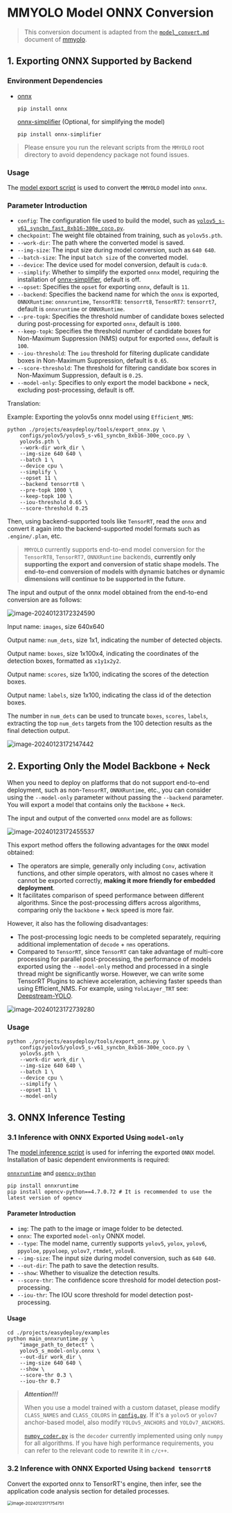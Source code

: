 # MMYOLO Model ONNX Conversion

> This conversion document is adapted from the [`model_convert.md`](https://github.com/open-mmlab/mmyolo/blob/main/projects/easydeploy/docs/model_convert.md) document of [mmyolo](https://github.com/open-mmlab/mmyolo).
>

## 1. Exporting ONNX Supported by Backend

### Environment Dependencies

- [onnx](https://github.com/onnx/onnx)

  ```shell
  pip install onnx
  ```

  [onnx-simplifier](https://github.com/daquexian/onnx-simplifier) (Optional, for simplifying the model)

  ```shell
  pip install onnx-simplifier
  ```

> Please ensure you run the relevant scripts from the `MMYOLO` root directory to avoid dependency package not found issues.

### Usage

The [model export script](./projects/easydeploy/tools/export_onnx.py) is used to convert the `MMYOLO` model into `onnx`.

### Parameter Introduction

- `config`: The configuration file used to build the model, such as [`yolov5_s-v61_syncbn_fast_8xb16-300e_coco.py`](./configs/yolov5/yolov5_s-v61_syncbn_fast_8xb16-300e_coco.py).
- `checkpoint`: The weight file obtained from training, such as `yolov5s.pth`.
- `--work-dir`: The path where the converted model is saved.
- `--img-size`: The input size during model conversion, such as `640 640`.
- `--batch-size`: The input `batch size` of the converted model.
- `--device`: The device used for model conversion, default is `cuda:0`.
- `--simplify`: Whether to simplify the exported `onnx` model, requiring the installation of [onnx-simplifier](https://github.com/daquexian/onnx-simplifier), default is off.
- `--opset`: Specifies the `opset` for exporting `onnx`, default is `11`.
- `--backend`: Specifies the backend name for which the `onnx` is exported, `ONNXRuntime`: `onnxruntime`, `TensorRT8`: `tensorrt8`, `TensorRT7`: `tensorrt7`, default is `onnxruntime` or `ONNXRuntime`.
- `--pre-topk`: Specifies the threshold number of candidate boxes selected during post-processing for exported `onnx`, default is `1000`.
- `--keep-topk`: Specifies the threshold number of candidate boxes for Non-Maximum Suppression (NMS) output for exported `onnx`, default is `100`.
- `--iou-threshold`: The `iou` threshold for filtering duplicate candidate boxes in Non-Maximum Suppression, default is `0.65`.
- `--score-threshold`: The threshold for filtering candidate box scores in Non-Maximum Suppression, default is `0.25`.
- `--model-only`: Specifies to only export the model backbone + neck, excluding post-processing, default is off.

Translation:

Example: Exporting the yolov5s onnx model using `Efficient_NMS`:

```shell
python ./projects/easydeploy/tools/export_onnx.py \
	configs/yolov5/yolov5_s-v61_syncbn_8xb16-300e_coco.py \
	yolov5s.pth \
	--work-dir work_dir \
    --img-size 640 640 \
    --batch 1 \
    --device cpu \
    --simplify \
	--opset 11 \
	--backend tensorrt8 \
	--pre-topk 1000 \
	--keep-topk 100 \
	--iou-threshold 0.65 \
	--score-threshold 0.25
```

Then, using backend-supported tools like `TensorRT`, read the `onnx` and convert it again into the backend-supported model formats such as `.engine/.plan`, etc.

> `MMYOLO` currently supports end-to-end model conversion for the `TensorRT8`, `TensorRT7`, `ONNXRuntime` backends, **currently only supporting the export and conversion of static shape models. The end-to-end conversion of models with dynamic batches or dynamic dimensions will continue to be supported in the future.**

The input and output of the onnx model obtained from the end-to-end conversion are as follows:

![image-20240123172324590](./assets/image-20240123172324590.png)

Input name: `images`, size 640x640

Output name: `num_dets`, size 1x1, indicating the number of detected objects.

Output name: `boxes`, size 1x100x4, indicating the coordinates of the detection boxes, formatted as `x1y1x2y2`.

Output name: `scores`, size 1x100, indicating the scores of the detection boxes.

Output name: `labels`, size 1x100, indicating the class id of the detection boxes.

The number in `num_dets` can be used to truncate `boxes`, `scores`, `labels`, extracting the top `num_dets` targets from the 100 detection results as the final detection output.

![image-20240123172147442](../assets/image-20240123172147442.png)

## 2. Exporting Only the Model Backbone + Neck

When you need to deploy on platforms that do not support end-to-end deployment, such as non-`TensorRT`, `ONNXRuntime`, etc., you can consider using the `--model-only` parameter without passing the `--backend` parameter. You will export a model that contains only the `Backbone` + `Neck`.

The input and output of the converted `onnx` model are as follows:

![image-20240123172455537](../assets/image-20240123172455537.png)

This export method offers the following advantages for the `ONNX` model obtained:

- The operators are simple, generally only including `Conv`, activation functions, and other simple operators, with almost no cases where it cannot be exported correctly, **making it more friendly for embedded deployment**.
- It facilitates comparison of speed performance between different algorithms. Since the post-processing differs across algorithms, comparing only the `backbone` + `Neck` speed is more fair.

However, it also has the following disadvantages:

- The post-processing logic needs to be completed separately, requiring additional implementation of `decode` + `nms` operations.
- Compared to `TensorRT`, since `TensorRT` can take advantage of multi-core processing for parallel post-processing, the performance of models exported using the `--model-only` method and processed in a single thread might be significantly worse. However, we can write some TensorRT Plugins to achieve acceleration, achieving faster speeds than using Efficient_NMS. For example, using `YoloLayer_TRT` see: [Deepstream-YOLO](https://github.com/marcoslucianops/DeepStream-Yolo/tree/master/nvdsinfer_custom_impl_Yolo).

![image-20240123172739280](../assets/image-20240123172739280.png)

### Usage

```shell
python ./projects/easydeploy/tools/export_onnx.py \
	configs/yolov5/yolov5_s-v61_syncbn_8xb16-300e_coco.py \
	yolov5s.pth \
	--work-dir work_dir \
    --img-size 640 640 \
    --batch 1 \
    --device cpu \
    --simplify \
	--opset 11 \
	--model-only
```



## 3. ONNX Inference Testing

### 3.1 Inference with ONNX Exported Using `model-only`

The [model inference script](./projects/easydeploy/examples/main_onnxruntime.py) is used for inferring the exported `ONNX` model. Installation of basic dependent environments is required:

[`onnxruntime`](https://github.com/microsoft/onnxruntime) and [`opencv-python`](https://github.com/opencv/opencv-python)

```shell
pip install onnxruntime
pip install opencv-python==4.7.0.72 # It is recommended to use the latest version of opencv
```

#### Parameter Introduction

- `img`: The path to the image or image folder to be detected.
- `onnx`: The exported `model-only` ONNX model.
- `--type`: The model name, currently supports `yolov5`, `yolox`, `yolov6`, `ppyoloe`, `ppyoloep`, `yolov7`, `rtmdet`, `yolov8`.
- `--img-size`: The input size during model conversion, such as `640 640`.
- `--out-dir`: The path to save the detection results.
- `--show`: Whether to visualize the detection results.
- `--score-thr`: The confidence score threshold for model detection post-processing.
- `--iou-thr`: The IOU score threshold for model detection post-processing.

#### Usage

```shell
cd ./projects/easydeploy/examples
python main_onnxruntime.py \
	"image_path_to_detect" \
	yolov5_s_model-only.onnx \
	--out-dir work_dir \
    --img-size 640 640 \
    --show \
    --score-thr 0.3 \
    --iou-thr 0.7
```

> ***Attention!!!***
>
> When you use a model trained with a custom dataset, please modify `CLASS_NAMES` and `CLASS_COLORS` in [`config.py`](./projects/easydeploy/examples/config.py). If it's a `yolov5` or `yolov7` anchor-based model, also modify `YOLOv5_ANCHORS` and `YOLOv7_ANCHORS`.
>
> [`numpy_coder.py`](./projects/easydeploy/examples/numpy_coder.py) is the `decoder` currently implemented using only `numpy` for all algorithms. If you have high performance requirements, you can refer to the relevant code to rewrite it in `c/c++`.

### 3.2 Inference with ONNX Exported Using `backend tensorrt8`

Convert the exported onnx to TensorRT's engine, then infer, see the application code analysis section for detailed processes.

<img src="../assets/image-20240123171754751.png" alt="image-20240123171754751" style="zoom:67%;" />

